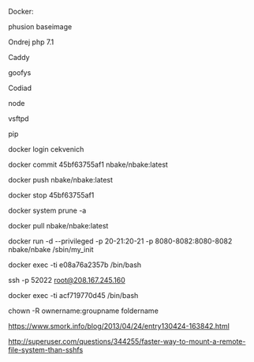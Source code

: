 
Docker:

phusion baseimage

Ondrej php 7.1

Caddy

goofys

Codiad

node

vsftpd

pip

docker login cekvenich

docker commit 45bf63755af1 nbake/nbake:latest

docker push nbake/nbake:latest

docker stop 45bf63755af1

docker system prune -a

docker pull nbake/nbake:latest

docker run -d --privileged -p 20-21:20-21 -p 8080-8082:8080-8082 nbake/nbake /sbin/my_init

docker exec -ti e08a76a2357b /bin/bash

ssh -p 52022 root@208.167.245.160


docker exec -ti acf719770d45 /bin/bash




chown -R ownername:groupname foldername




https://www.smork.info/blog/2013/04/24/entry130424-163842.html

http://superuser.com/questions/344255/faster-way-to-mount-a-remote-file-system-than-sshfs


